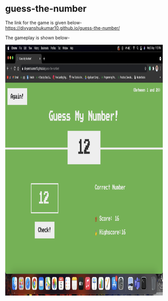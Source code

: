 # guess-the-number

The link for the game is given below- <br>
https://divyanshukumar10.github.io/guess-the-number/
<br>

The gameplay is shown below- <br>

<img width=1200 height=800 src="https://github.com/divyanshukumar10/guess-the-number/blob/main/Screenshot 2021-05-05 at 1.13.51 PM.png"/>

